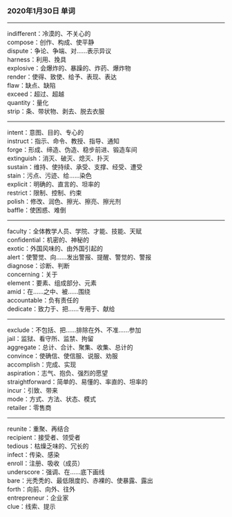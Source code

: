 ### 2020年1月30日 单词
- - -
indifferent：冷漠的、不关心的  
compose：创作、构成、使平静  
dispute：争论、争端、对……表示异议  
harness：利用、挽具  
explosive：会爆炸的、暴躁的、炸药、爆炸物  
render：使得、致使、给予、表现、表达  
flaw：缺点、缺陷  
exceed：超过、超越  
quantity：量化  
strip：条、带状物、剥去、脱去衣服  
- - -
intent：意图、目的、专心的  
instruct：指示、命令、教授、指导、通知  
forge：形成、缔造、伪造、稳步前进、锻造车间  
extinguish：消灭、破灭、熄灭、扑灭  
sustain：维持、使持续、承受、支撑、经受、遭受  
stain：污点、污迹、给……染色  
explicit：明确的、直言的、坦率的  
restrict：限制、控制、约束  
polish：修改、润色、擦光、擦亮、擦光剂  
baffle：使困惑、难倒  
- - -
faculty：全体教学人员、学院、才能、技能、天赋  
confidential：机密的、神秘的  
exotic：外国风味的、由外国引起的  
alert：使警觉、向……发出警报、提醒、警觉的、警报  
diagnose：诊断、判断  
concerning：关于  
element：要素、组成部分、元素  
amid：在……之中、被……围绕  
accountable：负有责任的  
dedicate：致力于、把……专用于、献给  
- - -
exclude：不包括、把……排除在外、不准……参加  
jail：监狱、看守所、监禁、拘留  
aggregate：总计、合计、聚集、收集、总计的  
convince：使确信、使信服、说服、劝服  
accomplish：完成、实现  
aspiration：志气、抱负、强烈的愿望  
straightforward：简单的、易懂的、率直的、坦率的  
incur：引致、带来  
mode：方式、方法、状态、模式  
retailer：零售商  
- - -
reunite：重聚、再结合  
recipient：接受者、领受者  
tedious：枯燥乏味的、冗长的  
infect：传染、感染  
enroll：注册、吸收（成员）  
underscore：强调、在……底下画线  
bare：光秃秃的、最低限度的、赤裸的、使暴露、露出  
forth：向前、向外、往外  
entrepreneur：企业家  
clue：线索、提示
